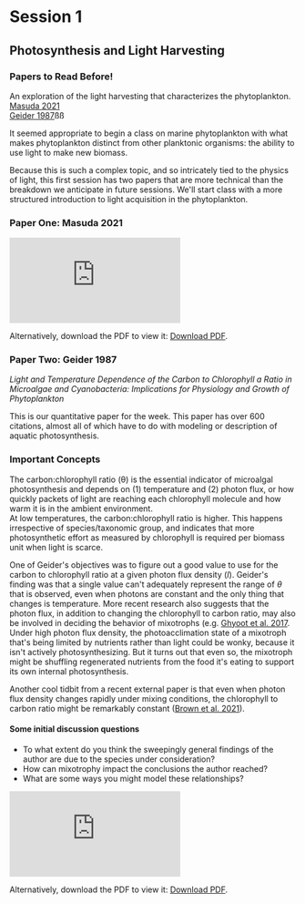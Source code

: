 # Session 1
## Photosynthesis and Light Harvesting

<div class="panel panel-primary">
  <div class="panel-heading">
    <h3 class="panel-title">Papers to Read Before!</h3>
  </div>
  <div class="panel-body">
      An exploration of the light harvesting that characterizes the phytoplankton.<br>
      <a href="https://2021-phyto-phys.readthedocs.io/en/latest/_static/masuda2021.pdf">Masuda 2021</a><br>
      <a href="https://2021-phyto-phys.readthedocs.io/en/latest/_static/geider1987.pdf">Geider 1987</a>ßß
  </div>
</div>

It seemed appropriate to begin a class on marine phytoplankton with what makes phytoplankton distinct from other planktonic organisms: the ability to use light to make new biomass.

Because this is such a complex topic, and so intricately tied to the physics of light, this first session has two papers that are more technical than the breakdown we anticipate in future sessions. We'll start class with a more structured introduction to light acquisition in the phytoplankton.

### Paper One: Masuda 2021

<object data="https://2021-phyto-phys.readthedocs.io/en/latest/_static/masuda2021.pdf" type="application/pdf" width="850px" height="700px">
    <embed src="https://2021-phyto-phys.readthedocs.io/en/latest/_static/masuda2021.pdf">
        <p>Alternatively, download the PDF to view it: <a href="https://2021-phyto-phys.readthedocs.io/en/latest/_static/masuda2021.pdf">Download PDF</a>.</p>
    </embed>
</object>


### Paper Two: Geider 1987

_Light and Temperature Dependence of the Carbon to Chlorophyll a Ratio in Microalgae and Cyanobacteria: Implications for Physiology and Growth of Phytoplankton_

This is our quantitative paper for the week. This paper has over 600 citations, almost all of which have to do with modeling or description of aquatic photosynthesis. 

<div class="panel panel-info">
  <div class="panel-heading">
    <h3 class="panel-title">Important Concepts</h3>
  </div>
  <div class="panel-body">
    The carbon:chlorophyll ratio (&theta;) is the essential indicator of microalgal photosynthesis and depends on (1) temperature and (2) photon flux, or how quickly packets of light are reaching each chlorophyll molecule and how warm it is in the ambient environment. <br>
    At low temperatures, the carbon:chlorophyll ratio is higher. This happens irrespective of species/taxonomic group, and indicates that more photosynthetic effort as measured by chlorophyll is required per biomass unit when light is scarce.
  </div>
</div>

One of Geider's objectives was to figure out a good value to use for the carbon to chlorophyll ratio at a given photon flux density (_I_). Geider's finding was that a single value can't adequately represent the range of $\theta$ that is observed, even when photons are constant and the only thing that changes is temperature. More recent research also suggests that the photon flux, in addition to changing the chlorophyll to carbon ratio, may also be involved in deciding the behavior of mixotrophs (e.g. [Ghyoot et al. 2017](https://2021-phyto-phys.readthedocs.io/en/latest/_static/ghyoot2017.pdf). Under high photon flux density, the photoacclimation state of a mixotroph that's being limited by nutrients rather than light could be wonky, because it isn't actively photosynthesizing. But it turns out that even so, the mixotroph might be shuffling regenerated nutrients from the food it's eating to support its own internal photosynthesis. 

Another cool tidbit from a recent external paper is that even when photon flux density changes rapidly under mixing conditions, the chlorophyll to carbon ratio might be remarkably constant ([Brown et al. 2021](https://2021-phyto-phys.readthedocs.io/en/latest/_static/brown2021.pdf)).

#### Some initial discussion questions

- To what extent do you think the sweepingly general findings of the author are due to the species under consideration?
- How can mixotrophy impact the conclusions the author reached?
- What are some ways you might model these relationships?

<object data="https://2021-phyto-phys.readthedocs.io/en/latest/_static/geider1987.pdf" type="application/pdf" width="850px" height="700px">
    <embed src="https://2021-phyto-phys.readthedocs.io/en/latest/_static/geider1987.pdf">
        <p>Alternatively, download the PDF to view it: <a href="https://2021-phyto-phys.readthedocs.io/en/latest/_static/geider1987.pdf">Download PDF</a>.</p>
    </embed>
</object>
